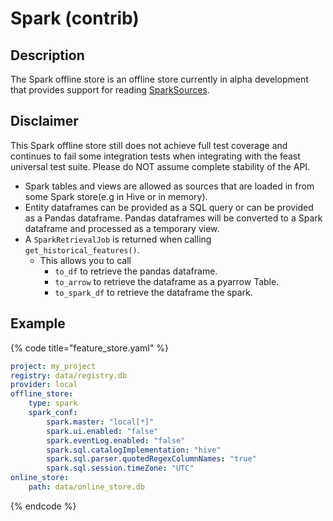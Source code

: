 # Spark (contrib)

## Description

The Spark offline store is an offline store currently in alpha development that provides support for reading [SparkSources](../data-sources/spark.md).

## Disclaimer

This Spark offline store still does not achieve full test coverage and continues to fail some integration tests when integrating with the feast universal test suite. Please do NOT assume complete stability of the API.

* Spark tables and views are allowed as sources that are loaded in from some Spark store(e.g in Hive or in memory).
* Entity dataframes can be provided as a SQL query or can be provided as a Pandas dataframe. Pandas dataframes will be converted to a Spark dataframe and processed as a temporary view.
* A `SparkRetrievalJob` is returned when calling `get_historical_features()`.
  * This allows you to call
     * `to_df` to retrieve the pandas dataframe.
     * `to_arrow` to retrieve the dataframe as a pyarrow Table.
     * `to_spark_df` to retrieve the dataframe the spark.

## Example

{% code title="feature_store.yaml" %}
```yaml
project: my_project
registry: data/registry.db
provider: local
offline_store:
    type: spark
    spark_conf:
        spark.master: "local[*]"
        spark.ui.enabled: "false"
        spark.eventLog.enabled: "false"
        spark.sql.catalogImplementation: "hive"
        spark.sql.parser.quotedRegexColumnNames: "true"
        spark.sql.session.timeZone: "UTC"
online_store:
    path: data/online_store.db
```
{% endcode %}

